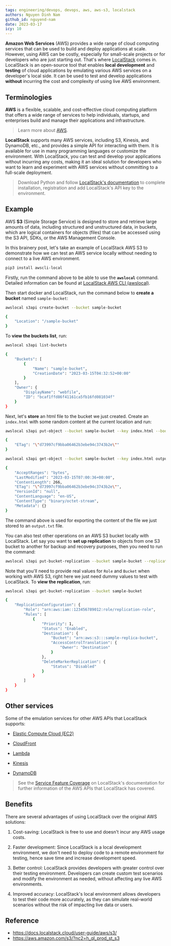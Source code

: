 ```yaml
---
tags: engineering/devops, devops, aws, aws-s3, localstack
authors: Nguyen Dinh Nam
github_id: nguyend-nam
date: 2023-03-17
icy: 10
---
```


**Amazon Web Services** (AWS) provides a wide range of cloud computing services that can be used to build and deploy applications at scale. However, using AWS can be costly, especially for small-scale projects or for developers who are just starting out. That's where [LocalStack](https://localstack.cloud/) comes in. LocalStack is an open-source tool that enables **local development** and **testing** of cloud applications by emulating various AWS services on a developer's local side. It can be used to test and develop applications **without** incurring the cost and complexity of using live AWS environment.

## Terminologies
**AWS** is a flexible, scalable, and cost-effective cloud computing platform that offers a wide range of services to help individuals, startups, and enterprises build and manage their applications and infrastructure.

> Learn more about [AWS](https://aws.amazon.com/).

**LocalStack** supports many AWS services, including S3, Kinesis, and DynamoDB, etc., and provides a simple API for interacting with them. It is available for use in many programming languages or customize the environment. With LocalStack, you can test and develop your applications without incurring any costs, making it an ideal solution for developers who want to learn and experiment with AWS services without committing to a full-scale deployment.

> Download Python and follow [LocalStack's documentation](https://docs.localstack.cloud/getting-started/installation/) to complete installation, registration and add LocalStack's API key to the environment.

## Example
AWS **S3** (Simple Storage Service) is designed to store and retrieve large amounts of data, including structured and unstructured data, in buckets, which are logical containers for objects (files) that can be accessed using the S3 API, SDKs, or the AWS Management Console.

In this brainery post, let's take an example of LocalStack AWS S3 to demonstrate how we can test an AWS service locally without needing to connect to a live AWS environment.

```bash
pip3 install awscli-local
```

Firstly, run the command above to be able to use the **`awslocal`** command. Detailed information can be found at  [LocalStack AWS CLI (awslocal)](https://docs.localstack.cloud/user-guide/integrations/aws-cli/#localstack-aws-cli-awslocal).

Then start docker and LocalStack, run the command below to **create a bucket** named `sample-bucket`:

```bash
awslocal s3api create-bucket --bucket sample-bucket
```

```bash
{
    "Location": "/sample-bucket"
}
```

To **view the buckets list**, run:

```bash
awslocal s3api list-buckets
```

```bash
{
    "Buckets": [
        {
            "Name": "sample-bucket",
            "CreationDate": "2023-03-15T04:32:52+00:00"
        }
    ],
    "Owner": {
        "DisplayName": "webfile",
        "ID": "bcaf1ffd86f41161ca5fb16fd081034f"
    }
}
```

Next, let's **store** an html file to the bucket we just created. Create an `index.html` with some random content at the current location and run:

```bash
awslocal s3api put-object --bucket sample-bucket --key index.html --body index.html
```

```bash
{
    "ETag": "\"d73997cf9bba06462b3ebe94c3743b2e\""
}
```

```bash
awslocal s3api get-object --bucket sample-bucket --key index.html output.txt
```

```bash
{
    "AcceptRanges": "bytes",
    "LastModified": "2023-03-15T07:00:36+00:00",
    "ContentLength": 266,
    "ETag": "\"d73997cf9bba06462b3ebe94c3743b2e\"",
    "VersionId": "null",
    "ContentLanguage": "en-US",
    "ContentType": "binary/octet-stream",
    "Metadata": {}
}
```

The command above is used for exporting the content of the file we just stored to an `output.txt` file.

You can also test other operations on an AWS S3 bucket locally with LocalStack. Let say you want to **set up replication** to objects from one S3 bucket to another for backup and recovery purposes, then you need to run the command:

```bash
awslocal s3api put-bucket-replication --bucket sample-bucket --replication-configuration '{"Role": "arn:aws:iam::123456789012:role/replication-role","Rules": [{"Status": "Enabled","Priority": 1,"DeleteMarkerReplication": {"Status": "Disabled"},"Destination": {"Bucket": "arn:aws:s3:::sample-replica-bucket","AccessControlTranslation": {"Owner": "Destination"}}}]}'
```

Note that you'll need to provide real values for `Role` and `Bucket` when working with AWS S3, right here we just need dummy values to test with LocalStack. To **view the replication**, run:

```bash
awslocal s3api get-bucket-replication --bucket sample-bucket
```

```bash
{
    "ReplicationConfiguration": {
        "Role": "arn:aws:iam::123456789012:role/replication-role",
        "Rules": [
            {
                "Priority": 1,
                "Status": "Enabled",
                "Destination": {
                    "Bucket": "arn:aws:s3:::sample-replica-bucket",
                    "AccessControlTranslation": {
                        "Owner": "Destination"
                    }
                },
                "DeleteMarkerReplication": {
                    "Status": "Disabled"
                }
            }
        ]
    }
}
```

## Other services
Some of the emulation services for other AWS APIs that LocalStack supports:

- [Elastic Compute Cloud (EC2)](https://docs.localstack.cloud/user-guide/aws/elastic-compute-cloud/)

- [CloudFront](https://docs.localstack.cloud/user-guide/aws/cloudfront/)

- [Lambda](https://docs.localstack.cloud/user-guide/aws/lambda/)

- [Kinesis](https://docs.localstack.cloud/user-guide/aws/kinesis/)

- [DynamoDB](https://docs.localstack.cloud/user-guide/aws/dynamodb/)

> See the [Service Feature Coverage](https://docs.localstack.cloud/user-guide/aws/feature-coverage/) on LocalStack's documentation for further information of the AWS APIs that LocalStack has covered.

## Benefits
There are several advantages of using LocalStack over the original AWS solutions:

1.  Cost-saving: LocalStack is free to use and doesn't incur any AWS usage costs.
    
2.  Faster development: Since LocalStack is a local development environment, we don't need to deploy code to a remote environment for testing, hence save time and increase development speed.
    
3.  Better control: LocalStack provides developers with greater control over their testing environment. Developers can create custom test scenarios and modify the environment as needed, without affecting any live AWS environments.
    
4.  Improved accuracy: LocalStack's local environment allows developers to test their code more accurately, as they can simulate real-world scenarios without the risk of impacting live data or users.

## Reference
- https://docs.localstack.cloud/user-guide/aws/s3/
- https://aws.amazon.com/s3/?nc2=h_ql_prod_st_s3
